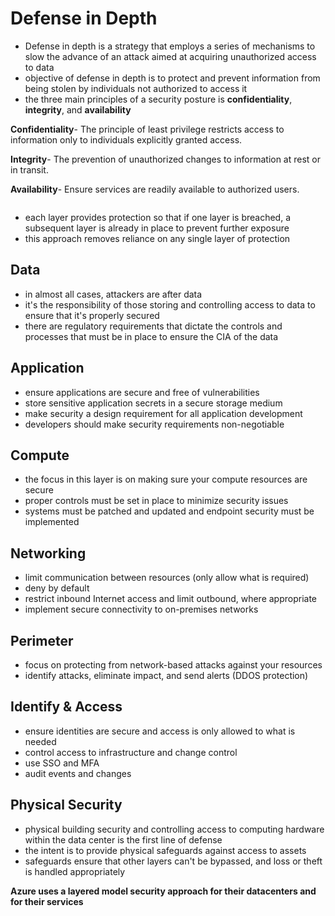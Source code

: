 # Defense in Depth

- Defense in depth is a strategy that employs a series of mechanisms to slow the advance of an attack aimed at acquiring unauthorized access to data
- objective of defense in depth is to protect and prevent information from being stolen by individuals not authorized to access it
- the three main principles of a security posture is **confidentiality**, **integrity**, and **availability**

**Confidentiality**-  The principle of least privilege restricts access to information only to individuals explicitly granted access. 

**Integrity**- The prevention of unauthorized changes to information at rest or in transit.

**Availability**- Ensure services are readily available to authorized users.

<img src="">

- each layer provides protection so that if one layer is breached, a subsequent layer is already in place to prevent further exposure
- this approach removes reliance on any single layer of protection

## Data

- in almost all cases, attackers are after data
- it's the responsibility of those storing and controlling access to data to ensure that it's properly secured
- there are regulatory requirements that dictate the controls and processes that must be in place to ensure the CIA of the data

## Application

- ensure applications are secure and free of vulnerabilities
- store sensitive application secrets in a secure storage medium
- make security a design requirement for all application development
- developers should make security requirements non-negotiable

## Compute

- the focus in this layer is on making sure your compute resources are secure
- proper controls must be set in place to minimize security issues
- systems must be patched and updated and endpoint security must be implemented

## Networking

- limit communication between resources (only allow what is required)
- deny by default
- restrict inbound Internet access and limit outbound, where appropriate
- implement secure connectivity to on-premises networks

## Perimeter

- focus on protecting from network-based attacks against your resources
- identify attacks, eliminate impact, and send alerts (DDOS protection)

## Identify & Access

- ensure identities are secure and access is only allowed to what is needed
- control access to infrastructure and change control
- use SSO and MFA
- audit events and changes

## Physical Security

- physical building security and controlling access to computing hardware within the data center is the first line of defense
- the intent is to provide physical safeguards against access to assets
- safeguards ensure that other layers can't be bypassed, and loss or theft is handled appropriately

**Azure uses a layered model security approach for their datacenters and for their services**